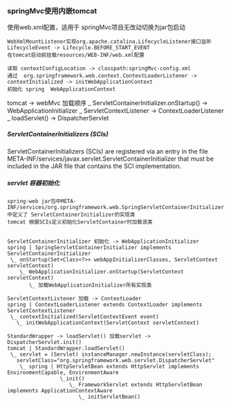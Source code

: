 ### springMvc使用内嵌tomcat
使用web.xml配置，适用于 springMvc项目无改动切换为jar包启动
```text
WebXmlMountListener实现org.apache.catalina.LifecycleListener接口监听
LifecycleEvent -> Lifecycle.BEFORE_START_EVENT 
在tomcat启动前挂载resources/WEB-INF/web.xml配置

读取 contextConfigLocation -> classpath:springMvc-config.xml
通过  org.springframework.web.context.ContextLoaderListener -> contextInitialized -> initWebApplicationContext
初始化 spring  WebApplicationContext  

```

tomcat -> webMvc 加载顺序 
 \_ ServletContainerInitializer.onStartup() -> WebApplicationInitializer
   \_  ServletContextListener -> ContextLoaderListener
     \_ loadServlet() -> DispatcherServlet
     
     
#####   ServletContainerInitializers (SCIs)
ServletContainerInitializers (SCIs) are registered via an entry in the file META-INF/services/javax.servlet.ServletContainerInitializer that must be included in the JAR file that contains the SCI implementation.

#####   servlet 容器初始化     
```text
spring-web jar包中META-INF/services/org.springframework.web.SpringServletContainerInitializer
中定义了 ServletContainerInitializer的实现类
tomcat 根据SCIs定义初始化ServletContainer时加载该类


ServletContainerInitializer 初始化 -> WebApplicationInitializer
spring | SpringServletContainerInitializer implements ServletContainerInitializer
 \_ onStartup(Set<Class<?>> webAppInitializerClasses, ServletContext servletContext)
    \_ WebApplicationInitializer.onStartup(ServletContext servletContext)
       \_ 加载WebApplicationInitializer所有实现类

ServletContextListener 加载 -> ContextLoader
spring | ContextLoaderListener extends ContextLoader implements ServletContextListener
 \_ contextInitialized(ServletContextEvent event)
   \_ initWebApplicationContext(ServletContext servletContext)

StandardWrapper -> loadServlet() 加载servlet -> DispatcherServlet.init()
tomcat | StandardWrapper.loadServlet()
 \_ servlet = (Servlet) instanceManager.newInstance(servletClass);
   servletClass="org.springframework.web.servlet.DispatcherServlet"
    \_ spring | HttpServletBean extends HttpServlet implements EnvironmentCapable, EnvironmentAware 
                 \_init()
                    \_ FrameworkServlet extends HttpServletBean implements ApplicationContextAware
                       \_ initServletBean()
                       

```